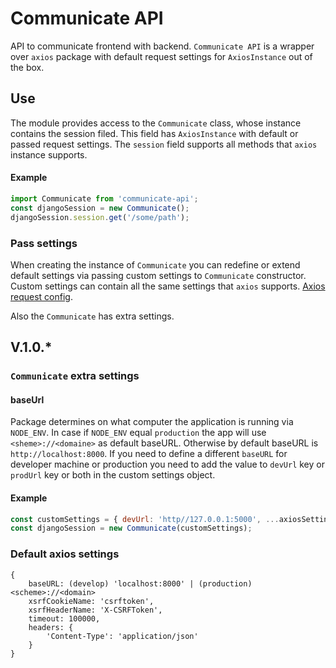# Communicate API

API to communicate frontend with backend. `Communicate API` is a wrapper over `axios` package with default
request settings for `AxiosInstance` out of the box.


## Use
The module provides access to the `Communicate` class, whose instance contains the session filed. This field
has `AxiosInstance` with default or passed request settings. The `session` field supports all methods that `axios`
instance supports.

#### Example

```javascript
import Communicate from 'communicate-api';
const djangoSession = new Communicate();
djangoSession.session.get('/some/path');
```

### Pass settings
When creating the instance of `Communicate` you can redefine or extend default settings via passing custom
settings to `Communicate` constructor. Custom settings can contain all the same settings that `axios` supports.
 [Axios request config](https://github.com/axios/axios#request-config).

Also the `Communicate` has extra settings.

## V.1.0.*

### `Communicate` extra settings

#### baseUrl

Package determines on what computer the application is running via `NODE_ENV`. In case if
`NODE_ENV` equal `production` the app will use `<sheme>://<domaine>` as default baseURL.
Otherwise by default baseURL is `http://localhost:8000`. If
you need to define a different `baseURL` for developer machine or production you need to add the value to `devUrl` key
or `prodUrl` key or both in the custom settings object.

#### Example
```javascript
const customSettings = { devUrl: 'http//127.0.0.1:5000', ...axiosSettings };
const djangoSession = new Communicate(customSettings);
```

### Default axios settings

```
{
    baseURL: (develop) 'localhost:8000' | (production) <scheme>://<domain>
    xsrfCookieName: 'csrftoken',
    xsrfHeaderName: 'X-CSRFToken',
    timeout: 100000,
    headers: {
        'Content-Type': 'application/json'
    }
}
```
 